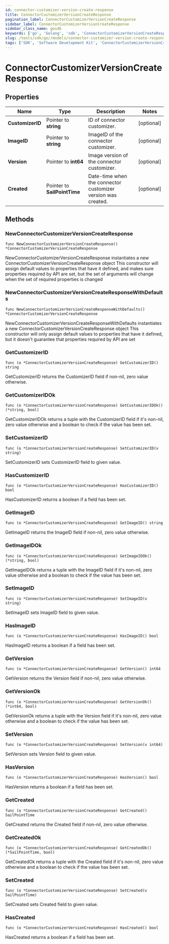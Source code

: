 ```yaml
---
id: connector-customizer-version-create-response
title: ConnectorCustomizerVersionCreateResponse
pagination_label: ConnectorCustomizerVersionCreateResponse
sidebar_label: ConnectorCustomizerVersionCreateResponse
sidebar_class_name: gosdk
keywords: ['go', 'Golang', 'sdk', 'ConnectorCustomizerVersionCreateResponse', 'ConnectorCustomizerVersionCreateResponse'] 
slug: /tools/sdk/go//models/connector-customizer-version-create-response
tags: ['SDK', 'Software Development Kit', 'ConnectorCustomizerVersionCreateResponse', 'ConnectorCustomizerVersionCreateResponse']
---
```


# ConnectorCustomizerVersionCreateResponse

## Properties

Name | Type | Description | Notes
------------ | ------------- | ------------- | -------------
**CustomizerID** | Pointer to **string** | ID of connector customizer. | [optional] 
**ImageID** | Pointer to **string** | ImageID of the connector customizer. | [optional] 
**Version** | Pointer to **int64** | Image version of the connector customizer. | [optional] 
**Created** | Pointer to **SailPointTime** | Date-time when the connector customizer version was created. | [optional] 

## Methods

### NewConnectorCustomizerVersionCreateResponse

`func NewConnectorCustomizerVersionCreateResponse() *ConnectorCustomizerVersionCreateResponse`

NewConnectorCustomizerVersionCreateResponse instantiates a new ConnectorCustomizerVersionCreateResponse object
This constructor will assign default values to properties that have it defined,
and makes sure properties required by API are set, but the set of arguments
will change when the set of required properties is changed

### NewConnectorCustomizerVersionCreateResponseWithDefaults

`func NewConnectorCustomizerVersionCreateResponseWithDefaults() *ConnectorCustomizerVersionCreateResponse`

NewConnectorCustomizerVersionCreateResponseWithDefaults instantiates a new ConnectorCustomizerVersionCreateResponse object
This constructor will only assign default values to properties that have it defined,
but it doesn't guarantee that properties required by API are set

### GetCustomizerID

`func (o *ConnectorCustomizerVersionCreateResponse) GetCustomizerID() string`

GetCustomizerID returns the CustomizerID field if non-nil, zero value otherwise.

### GetCustomizerIDOk

`func (o *ConnectorCustomizerVersionCreateResponse) GetCustomizerIDOk() (*string, bool)`

GetCustomizerIDOk returns a tuple with the CustomizerID field if it's non-nil, zero value otherwise
and a boolean to check if the value has been set.

### SetCustomizerID

`func (o *ConnectorCustomizerVersionCreateResponse) SetCustomizerID(v string)`

SetCustomizerID sets CustomizerID field to given value.

### HasCustomizerID

`func (o *ConnectorCustomizerVersionCreateResponse) HasCustomizerID() bool`

HasCustomizerID returns a boolean if a field has been set.

### GetImageID

`func (o *ConnectorCustomizerVersionCreateResponse) GetImageID() string`

GetImageID returns the ImageID field if non-nil, zero value otherwise.

### GetImageIDOk

`func (o *ConnectorCustomizerVersionCreateResponse) GetImageIDOk() (*string, bool)`

GetImageIDOk returns a tuple with the ImageID field if it's non-nil, zero value otherwise
and a boolean to check if the value has been set.

### SetImageID

`func (o *ConnectorCustomizerVersionCreateResponse) SetImageID(v string)`

SetImageID sets ImageID field to given value.

### HasImageID

`func (o *ConnectorCustomizerVersionCreateResponse) HasImageID() bool`

HasImageID returns a boolean if a field has been set.

### GetVersion

`func (o *ConnectorCustomizerVersionCreateResponse) GetVersion() int64`

GetVersion returns the Version field if non-nil, zero value otherwise.

### GetVersionOk

`func (o *ConnectorCustomizerVersionCreateResponse) GetVersionOk() (*int64, bool)`

GetVersionOk returns a tuple with the Version field if it's non-nil, zero value otherwise
and a boolean to check if the value has been set.

### SetVersion

`func (o *ConnectorCustomizerVersionCreateResponse) SetVersion(v int64)`

SetVersion sets Version field to given value.

### HasVersion

`func (o *ConnectorCustomizerVersionCreateResponse) HasVersion() bool`

HasVersion returns a boolean if a field has been set.

### GetCreated

`func (o *ConnectorCustomizerVersionCreateResponse) GetCreated() SailPointTime`

GetCreated returns the Created field if non-nil, zero value otherwise.

### GetCreatedOk

`func (o *ConnectorCustomizerVersionCreateResponse) GetCreatedOk() (*SailPointTime, bool)`

GetCreatedOk returns a tuple with the Created field if it's non-nil, zero value otherwise
and a boolean to check if the value has been set.

### SetCreated

`func (o *ConnectorCustomizerVersionCreateResponse) SetCreated(v SailPointTime)`

SetCreated sets Created field to given value.

### HasCreated

`func (o *ConnectorCustomizerVersionCreateResponse) HasCreated() bool`

HasCreated returns a boolean if a field has been set.


